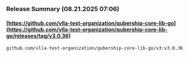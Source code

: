 ### Release Summary (08.21.2025 07:06)
#### [https://github.com/vlla-test-organization/qubership-core-lib-go](https://github.com/vlla-test-organization/qubership-core-lib-go/releases/tag/v3.0.36)
```
github.com/vlla-test-organization/qubership-core-lib-go/v3:v3.0.36
```

